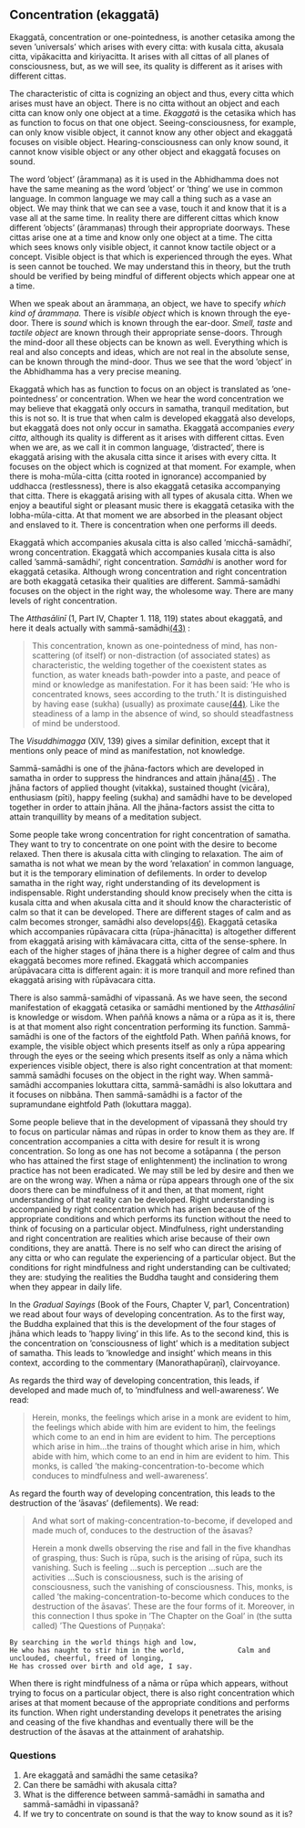 Concentration (ekaggatā)
------------------------

Ekaggatā, concentration or one-pointedness, is another cetasika among
the seven ’universals’ which arises with every citta: with kusala citta,
akusala citta, vipākacitta and kiriyacitta. It arises with all cittas of
all planes of consciousness, but, as we will see, its quality is
different as it arises with different cittas.

The characteristic of citta is cognizing an object and thus, every citta
which arises must have an object. There is no citta without an object
and each citta can know only one object at a time. *Ekaggatā* is the
cetasika which has as function to focus on that one object.
Seeing-consciousness, for example, can only know visible object, it
cannot know any other object and ekaggatā focuses on visible object.
Hearing-consciousness can only know sound, it cannot know visible object
or any other object and ekaggatā focuses on sound.

The word ’object’ (ārammaṇa) as it is used in the Abhidhamma does not
have the same meaning as the word ’object’ or ’thing’ we use in common
language. In common language we may call a thing such as a vase an
object. We may think that we can see a vase, touch it and know that it
is a vase all at the same time. In reality there are different cittas
which know different ’objects’ (ārammaṇas) through their appropriate
doorways. These cittas arise one at a time and know only one object at a
time. The citta which sees knows only visible object, it cannot know
tactile object or a concept. Visible object is that which is experienced
through the eyes. What is seen cannot be touched. We may understand this
in theory, but the truth should be verified by being mindful of
different objects which appear one at a time.

When we speak about an ārammaṇa, an object, we have to specify *which
kind of ārammaṇa.* There is *visible object* which is known through the
eye-door. There is *sound* which is known through the ear-door. *Smell,*
*taste* and *tactile object* are known through their appropriate
sense-doors. Through the mind-door all these objects can be known as
well. Everything which is real and also concepts and ideas, which are
not real in the absolute sense, can be known through the mind-door. Thus
we see that the word ’object’ in the Abhidhamma has a very precise
meaning.

Ekaggatā which has as function to focus on an object is translated as
’one-pointedness’ or concentration. When we hear the word concentration
we may believe that ekaggatā only occurs in samatha, tranquil
meditation, but this is not so. It is true that when calm is developed
ekaggatā also develops, but ekaggatā does not only occur in samatha.
Ekaggatā accompanies *every citta*, although its quality is different as
it arises with different cittas. Even when we are, as we call it in
common language, ’distracted’, there is ekaggatā arising with the
akusala citta since it arises with every citta. It focuses on the object
which is cognized at that moment. For example, when there is
moha-mūla-citta (citta rooted in ignorance) accompanied by uddhacca
(restlessness), there is also ekaggatā cetasika accompanying that citta.
There is ekaggatā arising with all types of akusala citta. When we enjoy
a beautiful sight or pleasant music there is ekaggatā cetasika with the
lobha-mūla-citta. At that moment we are absorbed in the pleasant object
and enslaved to it. There is concentration when one performs ill deeds.

Ekaggatā which accompanies akusala citta is also called
’micchā-samādhi’, wrong concentration. Ekaggatā which accompanies kusala
citta is also called ’sammā-samādhi’, right concentration. *Samādhi* is
another word for ekaggatā cetasika. Although wrong concentration and
right concentration are both ekaggatā cetasika their qualities are
different. Sammā-samādhi focuses on the object in the right way, the
wholesome way. There are many levels of right concentration.

The *Atthasālinī* (1, Part IV, Chapter 1. 118, 119) states about
ekaggatā, and here it deals actually with sammā-samādhi[(43)](#FOOT43) :

> This concentration, known as one-pointedness of mind, has
> non-scattering (of itself) or non-distraction (of associated states)
> as characteristic, the welding together of the coexistent states as
> function, as water kneads bath-powder into a paste, and peace of mind
> or knowledge as manifestation. For it has been said: ’He who is
> concentrated knows, sees according to the truth.’ It is distinguished
> by having ease (sukha) (usually) as proximate cause[(44)](#FOOT44).
> Like the steadiness of a lamp in the absence of wind, so should
> steadfastness of mind be understood.

The *Visuddhimagga* (XIV, 139) gives a similar definition, except that
it mentions only peace of mind as manifestation, not knowledge.

Sammā-samādhi is one of the jhāna-factors which are developed in samatha
in order to suppress the hindrances and attain jhāna[(45)](#FOOT45) .
The jhāna factors of applied thought (vitakka), sustained thought
(vicāra), enthusiasm (pīti), happy feeling (sukha) and samādhi have to
be developed together in order to attain jhāna. All the jhāna-factors
assist the citta to attain tranquillity by means of a meditation
subject.

Some people take wrong concentration for right concentration of samatha.
They want to try to concentrate on one point with the desire to become
relaxed. Then there is akusala citta with clinging to relaxation. The
aim of samatha is not what we mean by the word ’relaxation’ in common
language, but it is the temporary elimination of defilements. In order
to develop samatha in the right way, right understanding of its
development is indispensable. Right understanding should know precisely
when the citta is kusala citta and when akusala citta and it should know
the characteristic of calm so that it can be developed. There are
different stages of calm and as calm becomes stronger, samādhi also
develops[(46)](#FOOT46). Ekaggatā cetasika which accompanies rūpāvacara
citta (rūpa-jhānacitta) is altogether different from ekaggatā arising
with kāmāvacara citta, citta of the sense-sphere. In each of the higher
stages of jhāna there is a higher degree of calm and thus ekaggatā
becomes more refined. Ekaggatā which accompanies arūpāvacara citta is
different again: it is more tranquil and more refined than ekaggatā
arising with rūpāvacara citta.

There is also sammā-samādhi of vipassanā. As we have seen, the second
manifestation of ekaggatā cetasika or samādhi mentioned by the
*Atthasālinī* is knowledge or wisdom. When paññā knows a nāma or a rūpa
as it is, there is at that moment also right concentration performing
its function. Sammā-samādhi is one of the factors of the eightfold Path.
When paññā knows, for example, the visible object which presents itself
as only a rūpa appearing through the eyes or the seeing which presents
itself as only a nāma which experiences visible object, there is also
right concentration at that moment: sammā samādhi focuses on the object
in the right way. When sammā-samādhi accompanies lokuttara citta,
sammā-samādhi is also lokuttara and it focuses on nibbāna. Then
sammā-samādhi is a factor of the supramundane eightfold Path (lokuttara
magga).

Some people believe that in the development of vipassanā they should try
to focus on particular nāmas and rūpas in order to know them as they
are. If concentration accompanies a citta with desire for result it is
wrong concentration. So long as one has not become a sotāpanna ( the
person who has attained the first stage of enlightenment) the
inclination to wrong practice has not been eradicated. We may still be
led by desire and then we are on the wrong way. When a nāma or rūpa
appears through one of the six doors there can be mindfulness of it and
then, at that moment, right understanding of that reality can be
developed. Right understanding is accompanied by right concentration
which has arisen because of the appropriate conditions and which
performs its function without the need to think of focusing on a
particular object. Mindfulness, right understanding and right
concentration are realities which arise because of their own conditions,
they are anattā. There is no self who can direct the arising of any
citta or who can regulate the experiencing of a particular object. But
the conditions for right mindfulness and right understanding can be
cultivated; they are: studying the realities the Buddha taught and
considering them when they appear in daily life.

In the *Gradual Sayings* (Book of the Fours, Chapter V, par1,
Concentration) we read about four ways of developing concentration. As
to the first way, the Buddha explained that this is the development of
the four stages of jhāna which leads to ’happy living’ in this life. As
to the second kind, this is the concentration on ’consciousness of
light’ which is a meditation subject of samatha. This leads to
’knowledge and insight’ which means in this context, according to the
commentary (Manorathapūraṇī), clairvoyance.

As regards the third way of developing concentration, this leads, if
developed and made much of, to ’mindfulness and well-awareness’. We
read:

> Herein, monks, the feelings which arise in a monk are evident to him,
> the feelings which abide with him are evident to him, the feelings
> which come to an end in him are evident to him. The perceptions which
> arise in him…the trains of thought which arise in him, which abide
> with him, which come to an end in him are evident to him. This monks,
> is called ’the making-concentration-to-become which conduces to
> mindfulness and well-awareness’.

As regard the fourth way of developing concentration, this leads to the
destruction of the ’āsavas’ (defilements). We read:

> And what sort of making-concentration-to-become, if developed and made
> much of, conduces to the destruction of the āsavas?
>
> Herein a monk dwells observing the rise and fall in the five khandhas
> of grasping, thus: Such is rūpa, such is the arising of rūpa, such its
> vanishing. Such is feeling …such is perception …such are the
> activities …Such is consciousness, such is the arising of
> consciousness, such the vanishing of consciousness. This, monks, is
> called ’the making-concentration-to-become which conduces to the
> destruction of the āsavas’. These are the four forms of it. Moreover,
> in this connection I thus spoke in ’The Chapter on the Goal’ in (the
> sutta called) ’The Questions of Puṇṇaka’:

```                      |
By searching in the world things high and low, 
He who has naught to stir him in the world,             Calm and unclouded, cheerful, freed of longing, 
He has crossed over birth and old age, I say.                            
 ``` 

When there is right mindfulness of a nāma or rūpa which appears, without
trying to focus on a particular object, there is also right
concentration which arises at that moment because of the appropriate
conditions and performs its function. When right understanding develops
it penetrates the arising and ceasing of the five khandhas and
eventually there will be the destruction of the āsavas at the attainment
of arahatship.

### Questions

1.  Are ekaggatā and samādhi the same cetasika?
2.  Can there be samādhi with akusala citta?
3.  What is the difference between sammā-samādhi in samatha and
    sammā-samādhi in vipassanā?
4.  If we try to concentrate on sound is that the way to know sound as
    it is?